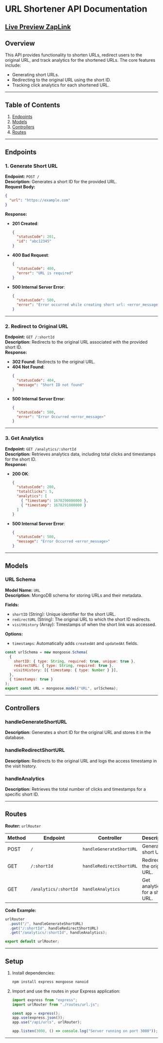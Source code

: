 # URL Shortener API Documentation

## [Live Preview ZapLink](https://zaplink-urlshortner.onrender.com)

## Overview

This API provides functionality to shorten URLs, redirect users to the original URL, and track analytics for the shortened URLs. The core features include:

- Generating short URLs.
- Redirecting to the original URL using the short ID.
- Tracking click analytics for each shortened URL.

---

## Table of Contents

1. [Endpoints](#endpoints)
2. [Models](#models)
3. [Controllers](#controllers)
4. [Routes](#routes)

---

## Endpoints

### 1. Generate Short URL

**Endpoint:** `POST /`  
**Description:** Generates a short ID for the provided URL.  
**Request Body:**

```json
{
  "url": "https://example.com"
}
```

**Response:**

- **201 Created**:
  ```json
  {
    "statusCode": 201,
    "id": "abc12345"
  }
  ```
- **400 Bad Request**:
  ```json
  {
    "statusCode": 400,
    "error": "URL is required"
  }
  ```
- **500 Internal Server Error**:
  ```json
  {
    "statusCode": 500,
    "error": "Error occurred while creating short url: <error_message>"
  }
  ```

---

### 2. Redirect to Original URL

**Endpoint:** `GET /:shortId`  
**Description:** Redirects to the original URL associated with the provided short ID.  
**Response:**

- **302 Found**: Redirects to the original URL.
- **404 Not Found**:
  ```json
  {
    "statusCode": 404,
    "message": "Short ID not found"
  }
  ```
- **500 Internal Server Error**:
  ```json
  {
    "statusCode": 500,
    "error": "Error Occurred <error_message>"
  }
  ```

---

### 3. Get Analytics

**Endpoint:** `GET /analytics/:shortId`  
**Description:** Retrieves analytics data, including total clicks and timestamps for the short ID.  
**Response:**

- **200 OK**:
  ```json
  {
    "statusCode": 200,
    "totalClicks": 5,
    "analytics": [
      { "timestamp": 1678290000000 },
      { "timestamp": 1678291000000 }
    ]
  }
  ```
- **500 Internal Server Error**:
  ```json
  {
    "statusCode": 500,
    "message": "Error Occurred <error_message>"
  }
  ```

---

## Models

### URL Schema

**Model Name:** `URL`  
**Description:** MongoDB schema for storing URLs and their metadata.

**Fields:**

- `shortID` (String): Unique identifier for the short URL.
- `redirectURL` (String): The original URL to which the short ID redirects.
- `visitHistory` (Array): Timestamps of when the short link was accessed.

**Options:**

- `timestamps`: Automatically adds `createdAt` and `updatedAt` fields.

```javascript
const urlSchema = new mongoose.Schema(
  {
    shortID: { type: String, required: true, unique: true },
    redirectURL: { type: String, required: true },
    visitHistory: [{ timestamp: { type: Number } }],
  },
  { timestamps: true }
);
export const URL = mongoose.model("URL", urlSchema);
```

---

## Controllers

### handleGenerateShortURL

**Description:** Generates a short ID for the original URL and stores it in the database.

### handleRedirectShortURL

**Description:** Redirects to the original URL and logs the access timestamp in the visit history.

### handleAnalytics

**Description:** Retrieves the total number of clicks and timestamps for a specific short ID.

---

## Routes

**Router:** `urlRouter`

| Method | Endpoint              | Controller               | Description                    |
| ------ | --------------------- | ------------------------ | ------------------------------ |
| POST   | `/`                   | `handleGenerateShortURL` | Generate a short URL.          |
| GET    | `/:shortId`           | `handleRedirectShortURL` | Redirect to the original URL.  |
| GET    | `/analytics/:shortId` | `handleAnalytics`        | Get analytics for a short URL. |

**Code Example:**

```javascript
urlRouter
  .post("/", handleGenerateShortURL)
  .get("/:shortId", handleRedirectShortURL)
  .get("/analytics/:shortId", handleAnalytics);

export default urlRouter;
```

---

## Setup

1. Install dependencies:
   ```bash
   npm install express mongoose nanoid
   ```
2. Import and use the routes in your Express application:

   ```javascript
   import express from "express";
   import urlRouter from "./routes/url.js";

   const app = express();
   app.use(express.json());
   app.use("/api/urls", urlRouter);

   app.listen(3000, () => console.log("Server running on port 3000"));
   ```

---
